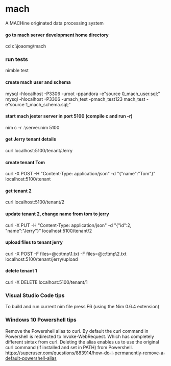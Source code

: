 # mach
A MACHine originated data processing system

#### go to mach server development home directory
cd c:\joaomg\mach

### run tests
nimble test

#### create mach user and schema
mysql -hlocalhost -P3306 -uroot -ppandora -e"source 0_mach_user.sql;"
mysql -hlocalhost -P3306 -umach_test -pmach_test123 mach_test -e"source 1_mach_schema.sql;"

#### start mach jester server in port 5100 (compile c and run -r)
nim c -r .\server.nim 5100

#### get Jerry tenant details
curl localhost:5100/tenant/Jerry

#### create tenant Tom
curl -X POST -H "Content-Type: application/json" -d "{\"name\":\"Tom\"}" localhost:5100/tenant

#### get tenant 2
curl localhost:5100/tenant/2

#### update tenant 2, change name from tom to jerry
curl -X PUT -H "Content-Type: application/json" -d "{\"id\":2, \"name\":\"Jerry\"}" localhost:5100/tenant/2

#### upload files to tenant jerry
curl -X POST -F files=@c:\tmp\1.txt -F files=@c:\tmp\2.txt localhost:5100/tenant/jerry/upload

#### delete tenant 1
curl -X DELETE localhost:5100/tenant/1


### Visual Studio Code tips
To build and run current nim file press F6 (using the Nim 0.6.4 extension)

### Windows 10 Powershell tips
Remove the Powershell alias to curl. 
By default the curl command in Powershell is redirected to Invoke-WebRequest. Which has completely different sintax from curl.
Deleting the alias enables us to use the original curl command (if installed and set in PATH) from Powershell. 
https://superuser.com/questions/883914/how-do-i-permanently-remove-a-default-powershell-alias

